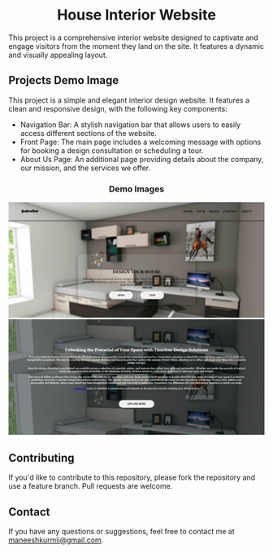 <h1 align="center">House Interior Website</h1>
<p>This project is a comprehensive interior website designed to captivate and engage visitors from the moment they land on the site. It features a dynamic and visually appealing layout.</p>

## Projects Demo Image
This project is a simple and elegant interior design website. It features a clean and responsive design, with the following key components:
- Navigation Bar: A stylish navigation bar that allows users to easily access different sections of the website.
- Front Page: The main page includes a welcoming message with options for booking a design consultation or scheduling a tour.
- About Us Page: An additional page providing details about the company, our mission, and the services we offer.
<h3 align="center">Demo Images</h3>
<img src=".interior-demo-images/demo-1.png" alt="Page Demo">
<img src=".interior-demo-images/demo-2.png" alt="Page Demo">

## Contributing
If you'd like to contribute to this repository, please fork the repository and use a feature branch. Pull requests are welcome.

## Contact
If you have any questions or suggestions, feel free to contact me at maneeshkurmii@gmail.com.
